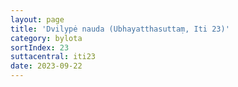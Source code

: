 ```yaml
---
layout: page
title: 'Dvilypė nauda (Ubhayatthasuttaṃ, Iti 23)'
category: bylota
sortIndex: 23
suttacentral: iti23
date: 2023-09-22
---
```

